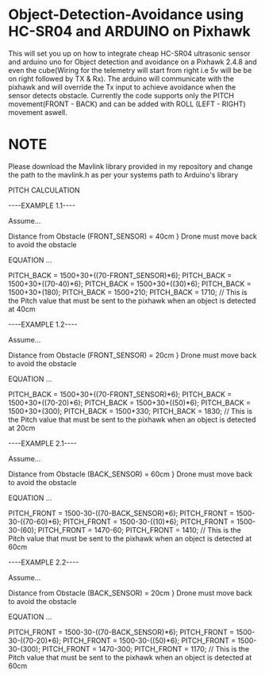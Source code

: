 # Object-Detection-Avoidance using HC-SR04 and ARDUINO on Pixhawk
This will set you up on how to integrate cheap HC-SR04 ultrasonic sensor and arduino uno for Object detection and avoidance on a Pixhawk 2.4.8 and even the cube(Wiring for the telemetry will start from right i.e 5v will be be on right followed by TX &amp; Rx). The arduino will communicate with the pixhawk and will override the Tx input to achieve avoidance when the sensor detects obstacle. 
Currently the code supports only the PITCH movement(FRONT - BACK) and can be added with ROLL (LEFT - RIGHT) movement aswell.


# NOTE
Please download the Mavlink library provided in my repository and change the path to the mavlink.h as per your systems path to Arduino's library



PITCH CALCULATION

----EXAMPLE 1.1----

Assume...

Distance from Obstacle (FRONT_SENSOR) = 40cm } Drone must move back to avoid the obstacle

EQUATION ...

PITCH_BACK = 1500+30+((70-FRONT_SENSOR)*6);
PITCH_BACK = 1500+30+((70-40)*6);
PITCH_BACK = 1500+30+((30)*6);
PITCH_BACK = 1500+30+(180);
PITCH_BACK = 1500+210;
PITCH_BACK = 1710; // This is the Pitch value that must be sent to the pixhawk when an object is detected at 40cm


----EXAMPLE 1.2----

Assume...

Distance from Obstacle (FRONT_SENSOR) = 20cm } Drone must move back to avoid the obstacle

EQUATION ...

PITCH_BACK = 1500+30+((70-FRONT_SENSOR)*6);
PITCH_BACK = 1500+30+((70-20)*6);
PITCH_BACK = 1500+30+((50)*6);
PITCH_BACK = 1500+30+(300);
PITCH_BACK = 1500+330;
PITCH_BACK = 1830; // This is the Pitch value that must be sent to the pixhawk when an object is detected at 20cm



----EXAMPLE 2.1----

Assume...

Distance from Obstacle (BACK_SENSOR) = 60cm } Drone must move back to avoid the obstacle

EQUATION ...

PITCH_FRONT = 1500-30-((70-BACK_SENSOR)*6);
PITCH_FRONT = 1500-30-((70-60)*6);
PITCH_FRONT = 1500-30-((10)*6);
PITCH_FRONT = 1500-30-(60);
PITCH_FRONT = 1470-60;
PITCH_FRONT = 1410; // This is the Pitch value that must be sent to the pixhawk when an object is detected at 60cm



----EXAMPLE 2.2----

Assume...

Distance from Obstacle (BACK_SENSOR) = 20cm } Drone must move back to avoid the obstacle

EQUATION ...

PITCH_FRONT = 1500-30-((70-BACK_SENSOR)*6);
PITCH_FRONT = 1500-30-((70-20)*6);
PITCH_FRONT = 1500-30-((50)*6);
PITCH_FRONT = 1500-30-(300);
PITCH_FRONT = 1470-300;
PITCH_FRONT = 1170; // This is the Pitch value that must be sent to the pixhawk when an object is detected at 60cm
